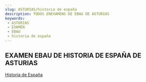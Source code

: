 ```yaml
---
slug: ASTURIAS/historia de españa
description: TODOS ENEXAMENS DE EBAU DE ASTURIAS
keywords:
 - ASTURIAS
 - EXAMEN
 - EBAU
 - historia de españa
---
```

## EXAMEN EBAU DE HISTORIA DE ESPAÑA DE ASTURIAS
[Historia de España](https://drive.google.com/drive/folders/1haofowzo24651Nda_hYCnf0uvLSLm6Kc?usp=sharing)